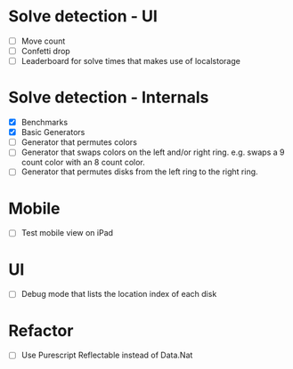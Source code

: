# Solve detection - UI
- [ ] Move count
- [ ] Confetti drop
- [ ] Leaderboard for solve times that makes use of localstorage

# Solve detection - Internals
- [x] Benchmarks
- [x] Basic Generators
- [ ] Generator that permutes colors
- [ ] Generator that swaps colors on the left and/or right ring. e.g. swaps a 9 count color with an 8 count color.
- [ ] Generator that permutes disks from the left ring to the right ring.

# Mobile
- [ ] Test mobile view on iPad

# UI
- [ ] Debug mode that lists the location index of each disk

# Refactor
- [ ] Use Purescript Reflectable instead of Data.Nat

